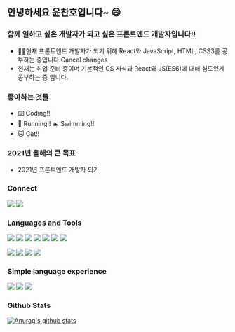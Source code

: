## 안녕하세요 윤찬호입니다~ 😄

### 함께 일하고 싶은 개발자가 되고 싶은 프론트엔드 개발자입니다!!
- 🧑‍💻현재 프론트엔드 개발자가 되기 위해 React와 JavaScript, HTML, CSS3를 공부하는 중입니다.Cancel changes
- 현재는 취업 준비 중이며 기본적인 CS 지식과 React와 JS(ES6)에 대해 심도있게 공부하는 중 입니다.

### 좋아하는 것들
- ⌨️ Coding!!
- 🏃 Running!! 🏊 Swimming!!
- 🐱 Cat!!

### 2021년 올해의 큰 목표
- 2021년 프론트엔드 개발자 되기

### Connect

<div aligin=center>
  
  [![](https://img.shields.io/badge/Blog-green?style=flat&logo=blogger&logoColor=white&logoWidth=20)](https://velog.io/@chyoon0512)
  [![](https://img.shields.io/badge/Instagram-E4405F?style=flat&logo=instagram&logoColor=white&logoWidth=20)](https://www.instagram.com/chanho___/)

</div>

### Languages and Tools

<div aligin=center>
  
  [![](https://img.shields.io/badge/ES6-F7DF1E?logo=javascript&logoColor=white&logoWidth=20)]()
  [![](https://img.shields.io/badge/React-61DAFB?logo=react&logoColor=white&logoWidth=20)]()
  [![](https://img.shields.io/badge/Hooks-61DAFB?logo=react&logoColor=white&logoWidth=20)]()
  [![](https://img.shields.io/badge/HTML5-E34F26?logo=html5&logoColor=white&logoWidth=20)]()
  [![](https://img.shields.io/badge/CSS3-1572B6?logo=css3&logoColor=white&logoWidth=20)]()
  [![](https://img.shields.io/badge/Sass-CC6699?logo=sass&logoColor=white&logoWidth=20)]()
  [![](https://img.shields.io/badge/Styled_component-DB7093?logo=styled-components&logoColor=white&logoWidth=20)]()
</div>
<div aligin=center>

  [![](https://img.shields.io/badge/Git-F05032?logo=git&logoColor=white&logoWidth=20)]()
  [![](https://img.shields.io/badge/GitHub-181717?logo=github&logoColor=white&logoWidth=20)]()
  [![](https://img.shields.io/badge/Slack-4A154B?logo=slack&logoColor=white&logoWidth=20)]()
  [![](https://img.shields.io/badge/Trello-0079BF?logo=trello&logoColor=white&logoWidth=20)]()
</div>

### Simple language experience
  [![](https://img.shields.io/badge/Python-0079BF?logo=trello&logoColor=white&logoWidth=20)]()
  [![](https://img.shields.io/badge/Flask-000000?logo=trello&logoColor=white&logoWidth=20)]()
  [![](https://img.shields.io/badge/Mysql-4479A1?logo=trello&logoColor=white&logoWidth=20)]()
  
### Github Stats

[![Anurag's github stats](https://github-readme-stats.vercel.app/api?username=chanho-Yoon)](https://github.com/anuraghazra/github-readme-stats)
